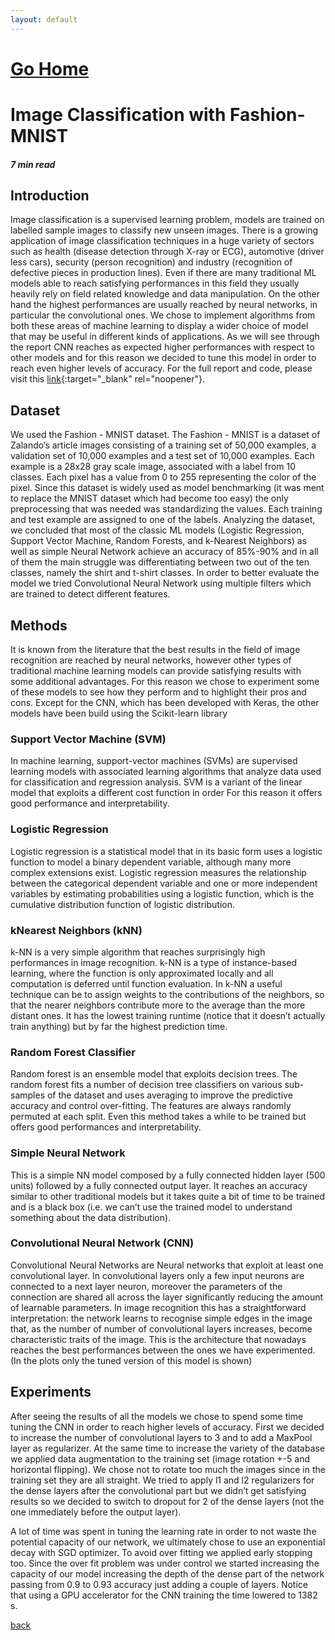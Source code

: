 ```yaml
---
layout: default
---
```


# [Go Home](https://anandgrv.github.io/)

# Image Classification with Fashion-MNIST
##### 7 min read

## Introduction
Image classification is a supervised learning problem, models are trained on labelled sample images to classify
new unseen images. There is a growing application of image classification techniques in a huge variety of sectors
such as health (disease detection through X-ray or ECG), automotive (driver less cars), security (person recognition) and industry (recognition of defective pieces in production lines). Even if there are many traditional ML models able to reach satisfying performances in this field they usually heavily rely on field related knowledge and data manipulation. On the other hand the highest performances are usually reached by neural networks, in particular the convolutional ones. We chose to implement algorithms from both these areas of machine learning to display a wider choice of model that may be useful in different kinds of applications. As we will see through the report CNN reaches as expected higher performances with respect to other models and for this reason we decided to tune this model in order to reach even higher levels of accuracy. For the full report and code, please visit this [link](https://github.com/anandgrv/zalando-data){:target="_blank" rel="noopener"}.


## Dataset
We used the Fashion - MNIST dataset. The Fashion - MNIST is a dataset of Zalando’s article images consisting of
a training set of 50,000 examples, a validation set of 10,000 examples and a test set of 10,000 examples. Each example is a 28x28 gray scale image, associated with a label from 10 classes. Each pixel has a value from 0 to 255 representing the color of the pixel. Since this dataset is widely used as model benchmarking (it was ment to replace the MNIST dataset which had become too easy) the only preprocessing that was needed was standardizing the values. Each training and test example are assigned to one of the labels. Analyzing the dataset, we concluded that most of the classic ML models (Logistic Regression, Support Vector Machine, Random Forests, and k-Nearest Neighbors) as well as simple Neural Network achieve an accuracy of 85%-90% and in all of them the main struggle was differentiating between two out of the ten classes, namely the shirt and t-shirt classes. In order to better evaluate the model we tried Convolutional Neural Network using multiple filters which are trained to detect different features.

## Methods
It is known from the literature that the best results in the field of image recognition are reached by neural networks, however other types of traditional machine learning models can provide satisfying results with some additional advantages. For this reason we chose to experiment some of these models to see how they perform and to highlight their pros and cons. Except for the CNN, which has been developed with Keras, the other models have been build using the Scikit-learn library

### Support Vector Machine (SVM)
In machine learning, support-vector machines (SVMs) are supervised learning models with associated learning algorithms that analyze data used for classification and regression analysis. SVM is a variant of the linear model that exploits a different cost function in order For this reason it offers good performance and interpretability.

### Logistic Regression
Logistic regression is a statistical model that in its basic form uses a logistic function to model a binary dependent variable, although many more complex extensions exist. Logistic regression measures the relationship between the categorical dependent variable and one or more independent variables by estimating probabilities using a logistic function, which is the cumulative distribution function of logistic distribution.

### kNearest Neighbors (kNN)
k-NN is a very simple algorithm that reaches surprisingly high performances in image recognition. k-NN is a
type of instance-based learning, where the function is only approximated locally and all computation is deferred until function evaluation. In k-NN a useful technique can be to assign weights to the contributions of the neighbors, so that the nearer neighbors contribute more to the average than the more distant ones. It has the lowest training runtime (notice that it doesn’t actually train anything) but by far the highest prediction time.

### Random Forest Classifier
Random forest is an ensemble model that exploits decision trees. The random forest fits a number of decision tree
classifiers on various sub-samples of the dataset and uses averaging to improve the predictive accuracy and control over-fitting. The features are always randomly permuted at each split. Even this method takes a while to be trained but offers good performances and interpretability.

### Simple Neural Network
This is a simple NN model composed by a fully connected hidden layer (500 units) followed by a fully connected
output layer. It reaches an accuracy similar to other traditional models but it takes quite a bit of time to be
trained and is a black box (i.e. we can’t use the trained model to understand something about the data distribution).


### Convolutional Neural Network (CNN)
Convolutional Neural Networks are Neural networks that exploit at least one convolutional layer. In convolutional
layers only a few input neurons are connected to a next layer neuron, moreover the parameters of the connection are shared all across the layer significantly reducing the amount of learnable parameters. In image recognition this has a straightforward interpretation: the network learns to recognise simple edges in the image that, as the number of number of convolutional layers increases, become characteristic traits of the image. This is the architecture that nowadays reaches the best performances between the ones we have experimented. (In the plots only the tuned version of this model is shown)

## Experiments
After seeing the results of all the models we chose to spend some time tuning the CNN in order to reach higher
levels of accuracy. First we decided to increase the number of convolutional layers to 3 and to add a MaxPool layer as regularizer. At the same time to increase the variety of the database we applied data augmentation to the training set (image rotation +-5 and horizontal flipping). We chose not to rotate too much the images since in the training set they are all straight. We tried to apply l1 and l2 regularizers for the dense layers after the convolutional part but we didn’t get satisfying results so we decided to switch to dropout for 2 of the dense
layers (not the one immediately before the output layer).

A lot of time was spent in tuning the learning rate in order to not waste the potential capacity of our network,
we ultimately chose to use an exponential decay with SGD optimizer. To avoid over fitting we applied early stopping too. Since the over fit problem was under control we started increasing the capacity of our model increasing the depth of the dense part of the network passing from 0.9 to 0.93 accuracy just adding a couple of layers. Notice that using a GPU accelerator for the CNN training the time lowered to 1382 s.


[back](./projects.md)
